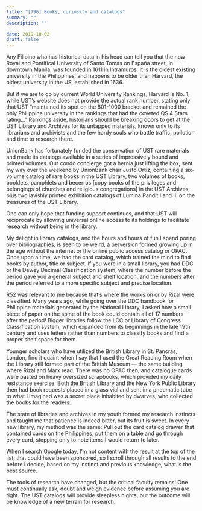 ```yaml
---
title: "[796] Books, curiosity and catalogs"
summary: ""
description: ""

date: 2019-10-02
draft: false
---
```


Any Filipino who has historical data in his head can tell you that the now Royal and Pontifical University of Santo Tomas on España street, in downtown Manila, was founded in 1611 in Intramuros. It is the oldest existing university in the Philippines, and happens to be older than Harvard, the oldest university in the US, established in 1636.

But if we are to go by current World University Rankings, Harvard is No. 1, while UST’s website does not provide the actual rank number, stating only that UST “maintained its spot on the 801-1000 bracket and remained the only Philippine university in the rankings that had the coveted QS 4 Stars rating…” Rankings aside, historians should be breaking doors to get at the UST Library and Archives for its untapped materials, known only to its librarians and archivists and the few hardy souls who battle traffic, pollution and time to research there.

UnionBank has fortunately funded the conservation of UST rare materials and made its catalogs available in a series of impressively bound and printed volumes. Our condo concierge got a hernia just lifting the box, sent my way over the weekend by UnionBank chair Justo Ortiz, containing a six-volume catalog of rare books in the UST Library, two volumes of books, booklets, pamphlets and becerros [copy books of the privileges and belongings of churches and religious congregations] in the UST Archives, plus two lavishly printed exhibition catalogs of Lumina Pandit I and II, on the treasures of the UST Library.

One can only hope that funding support continues, and that UST will reciprocate by allowing universal online access to its holdings to facilitate research without being in the library.

My delight in library catalogs, and the hours and hours of fun I spend poring over bibliographies, is seen to be weird, a perversion formed growing up in the age without the internet or the online public access catalog or OPAC. Once upon a time, we had the card catalog, which trained the mind to find books by author, title or subject. If you were in a small library, you had DDC or the Dewey Decimal Classification system, where the number before the period gave you a general subject and shelf location, and the numbers after the period referred to a more specific subject and precise location.

R52 was relevant to me because that’s where the works on or by Rizal were classified. Many years ago, while going over the DDC handbook for Philippine materials generated by the National Library, I asked how a small piece of paper on the spine of the book could contain all of 17 numbers after the period! Bigger libraries follow the LCC or Library of Congress Classification system, which expanded from its beginnings in the late 19th century and uses letters rather than numbers to classify books and find a proper shelf space for them.

Younger scholars who have utilized the British Library in St. Pancras, London, find it quaint when I say that I used the Great Reading Room when the Library still formed part of the British Museum — the same building where Rizal and Marx read. There was no OPAC then, and catalogue cards were pasted on heavy oversized scrapbooks, which provided my daily resistance exercise. Both the British Library and the New York Public Library then had book requests placed in a glass vial and sent in a pneumatic tube to what I imagined was a secret place inhabited by dwarves, who collected the books for the readers.

The state of libraries and archives in my youth formed my research instincts and taught me that patience is indeed bitter, but its fruit is sweet. In every new library, my method was the same: Pull out the card catalog drawer that contained cards on the Philippines, put them on a table and go through every card, stopping only to note items I would return to later.

When I search Google today, I’m not content with the result at the top of the list; that could have been sponsored, so I scroll through all results to the end before I decide, based on my instinct and previous knowledge, what is the best source.

The tools of research have changed, but the critical faculty remains: One must continually ask, doubt and weigh evidence before assuming you are right. The UST catalogs will provide sleepless nights, but the outcome will be knowledge of a new terrain for research.

